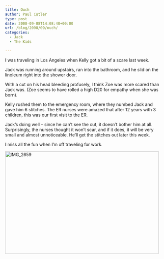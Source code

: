 ```yaml
---
title: Ouch
author: Paul Cutler
type: post
date: 2008-09-08T14:08:48+00:00
url: /blog/2008/09/ouch/
categories:
  - Jack
  - The Kids

---
```

I was traveling in Los Angeles when Kelly got a bit of a scare last week.

Jack was running around upstairs, ran into the bathroom, and he slid on the linoleum right into the shower door.

With a cut on his head bleeding profusely, I think Zoe was more scared than Jack was. (Zoe seems to have rolled a high D20 for empathy when she was born).

Kelly rushed them to the emergency room, where they numbed Jack and gave him 6 stitches. The ER nurses were amazed that after 12 years with 3 children, this was our first visit to the ER.

Jack&#8217;s doing well &#8211; since he can&#8217;t see the cut, it doesn&#8217;t bother him at all. Surprisingly, the nurses thought it won&#8217;t scar, and if it does, it will be very small and almost unnoticeable. He&#8217;ll get the stitches out later this week.

I miss all the fun when I&#8217;m off traveling for work.

[<img src="https://i1.wp.com/farm4.static.flickr.com/3093/2828630122_251a3af6d5.jpg?resize=500%2C333" width="500" height="333" alt="IMG_2659" data-recalc-dims="1" />][1]

 [1]: http://www.flickr.com/photos/silwenae/2828630122/ "IMG_2659 by silwenae, on Flickr"